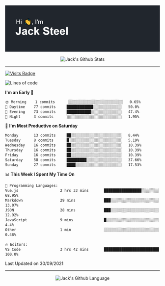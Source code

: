 <p align="center">
  <img align="center" src="https://github.com/JackSteel97/JackSteel97/blob/main/header.png?raw=true" alt="Hi, I'm Jack Steel" /> 
 </p>
<p align="center">
 <img align="center" src="https://github-readme-stats.vercel.app/api?username=jacksteel97&show_icons=true&count_private=true&theme=dracula" alt="Jack's Github Stats" /> 
</p>

<hr/>

[![Visits Badge](https://badges.pufler.dev/visits/JackSteel97/JackSteel97?color=blue&label=Profile%20Visits)](https://github.com/JackSteel97)
<!--START_SECTION:waka-->
![Lines of code](https://img.shields.io/badge/From%20Hello%20World%20I%27ve%20Written-1.4%20million%20lines%20of%20code-blue)

**I'm an Early 🐤** 

```text
🌞 Morning    1 commits      ░░░░░░░░░░░░░░░░░░░░░░░░░   0.65% 
🌆 Daytime    77 commits     ████████████░░░░░░░░░░░░░   50.0% 
🌃 Evening    73 commits     ███████████░░░░░░░░░░░░░░   47.4% 
🌙 Night      3 commits      ░░░░░░░░░░░░░░░░░░░░░░░░░   1.95%

```
📅 **I'm Most Productive on Saturday** 

```text
Monday       13 commits     ██░░░░░░░░░░░░░░░░░░░░░░░   8.44% 
Tuesday      8 commits      █░░░░░░░░░░░░░░░░░░░░░░░░   5.19% 
Wednesday    16 commits     ██░░░░░░░░░░░░░░░░░░░░░░░   10.39% 
Thursday     16 commits     ██░░░░░░░░░░░░░░░░░░░░░░░   10.39% 
Friday       16 commits     ██░░░░░░░░░░░░░░░░░░░░░░░   10.39% 
Saturday     58 commits     █████████░░░░░░░░░░░░░░░░   37.66% 
Sunday       27 commits     ████░░░░░░░░░░░░░░░░░░░░░   17.53%

```


📊 **This Week I Spent My Time On** 

```text
💬 Programming Languages: 
Vue.js                   2 hrs 33 mins       █████████████████░░░░░░░░   68.95% 
Markdown                 29 mins             ███░░░░░░░░░░░░░░░░░░░░░░   13.07% 
JSON                     28 mins             ███░░░░░░░░░░░░░░░░░░░░░░   12.92% 
JavaScript               9 mins              █░░░░░░░░░░░░░░░░░░░░░░░░   4.4% 
Other                    1 min               ░░░░░░░░░░░░░░░░░░░░░░░░░   0.48%

🔥 Editors: 
VS Code                  3 hrs 42 mins       █████████████████████████   100.0%

```


 Last Updated on 30/09/2021
<!--END_SECTION:waka-->

<hr/>

<p align="center">
    <img align="center" src="https://github-readme-stats.vercel.app/api/top-langs/?username=jacksteel97&langs_count=10&layout=compact&theme=dracula" alt="Jack's Github Language" /> 
</p>

